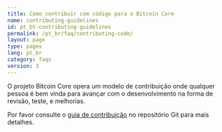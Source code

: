 ```yaml
---
title: Como contribuir com código para o Bitcoin Core
name: contributing-guidelines
id: pt_bt-contributing-guidelines
permalink: /pt_br/faq/contributing-code/
layout: page
type: pages
lang: pt_br
category: faqs
version: 3
---
```

O projeto Bitcoin Core opera um modelo de contribuição onde qualquer pessoa é
bem vinda para avançar com o desenvolvimento na forma de revisão, teste,
e melhorias.

Por favor consulte o [guia de contribuição][contribution guide] no repositório
Git para mais detalhes.

[contribution guide]: https://github.com/bitcoin/bitcoin/blob/master/CONTRIBUTING.md
